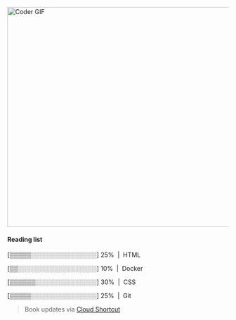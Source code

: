 [<img src="https://media.giphy.com/media/3o6ozomjwcQJpdz5p6/giphy.gif" alt="Coder GIF" width="800" height="500">](https://www.youtube.com/watch?v=0a2lv4IwZFY)

  #### Reading list
  
  [▒▒▒▒▒░░░░░░░░░░░░░░░] 25% &nbsp;|&nbsp; HTML
  
  [▒▒░░░░░░░░░░░░░░░░░░] 10% &nbsp;|&nbsp; Docker
  
  [▒▒▒▒▒▒░░░░░░░░░░░░░░] 30% &nbsp;|&nbsp; CSS
  
  [▒▒▒▒▒░░░░░░░░░░░░░░░] 25% &nbsp;|&nbsp; Git
  
  > Book updates via [Cloud Shortcut](https://github.com/saschazengler/progress_bar_shortcut)
  